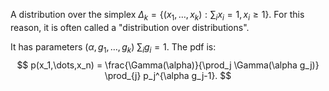 A distribution over the simplex $\Delta_k = \{(x_1,\dots,x_k): \sum_i x_i =1, x_i\geq 1\}$. For this reason, it is often called a "distribution over distributions". 

It has parameters $(\alpha,g_1,\dots,g_k)$ $\sum_i g_i=1$. The pdf is:  
$$
p(x_1,\dots,x_n) = \frac{\Gamma(\alpha)}{\prod_j \Gamma(\alpha g_j)} \prod_{j} p_j^{\alpha g_j-1}.
$$


